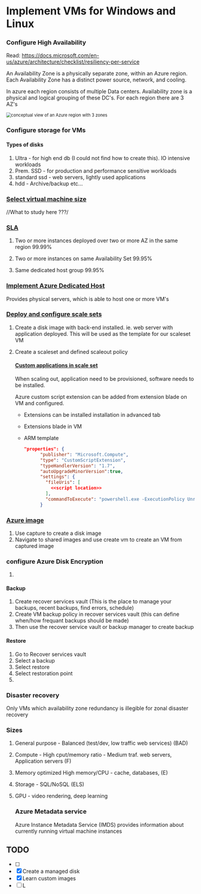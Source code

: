 # Implement VMs for Windows and Linux

### Configure High Availability

Read: https://docs.microsoft.com/en-us/azure/architecture/checklist/resiliency-per-service

An Availability Zone is a physically separate zone, within an Azure region. Each Availability Zone has a distinct power source, network, and cooling. 

In azure each region consists of multiple Data centers. Availability zone is a physical and logical grouping of these DC's. For each region there are 3 AZ's

<img src="https://docs.microsoft.com/en-us/azure/availability-zones/media/az-region/azure-region-availability-zones.png" alt="conceptual view of an Azure region with 3 zones" style="zoom: 80%;" />





### Configure storage for VMs

#### Types of disks

1. Ultra -  for high end db (I could not find how to create this). IO intensive workloads
2. Prem. SSD -  for production and performance sensitive workloads
3. standard ssd - web servers, lightly used applications
4. hdd - Archive/backup etc...

### <u>Select virtual machine size</u>

//What to study here ???/



### <u>SLA</u>

1. Two or more instances deployed over two or more AZ in the same region 99.99%

2. Two or more instances on same Availability Set 99.95%

3. Same dedicated host group 99.95%

   

### <u>Implement Azure Dedicated Host</u>

Provides physical servers, which is able to host one or more VM's





### <u>Deploy and configure scale sets</u>

1. Create  a disk image with back-end installed. ie. web server with application deployed. This will be used as the template for our scaleset VM

2. Create a scaleset and defined scaleout policy

   #### <u>Custom applications in scale set</u>

   When scaling out, application need to be provisioned, software needs to be installed.

   Azure custom script extension can be added from extension blade on VM and configured. 
   
   - Extensions can be installed installation in advanced tab
   
   - Extensions blade in VM
   
   - ARM template 
   
     ```json
     "properties": {
           "publisher": "Microsoft.Compute",
           "type": "CustomScriptExtension",
           "typeHandlerVersion": "1.7",
           "autoUpgradeMinorVersion":true,
           "settings": {
             "fileUris": [
               <<script location>>
             ],
             "commandToExecute": "powershell.exe -ExecutionPolicy Unrestricted -File installWebServer.ps1"
           }
     ```
   
     



### <u>Azure image</u>

1. Use capture to create a disk image
2. Navigate to shared images and use create vm to create an VM from captured image 


### configure Azure Disk Encryption

1. 



#### Backup

1. Create recover services vault (This is the place to manage your backups, recent backups, find errors, schedule)
2. Create VM backup policy in recover services vault (this can define when/how frequant backups should be made)
3. Then use the recover service vault or backup manager to create backup



#### Restore

1. Go to Recover services vault
2. Select a backup
3. Select restore
4. Select restoration point
5. 

### Disaster recovery

Only VMs which availability zone redundancy is illegible for zonal disaster recovery

 



### Sizes

1. General purpose - Balanced (test/dev, low traffic web services) (BAD)

2. Compute - High cput/memory ratio  - Medium traf. web servers, Application servers (F)

3. Memory optimized High memory/CPU - cache, databases, (E)

4. Storage - SQL/NoSQL (ELS)

5. GPU - video rendering, deep learning

    

   

   ### Azure Metadata service

   Azure Instance Metadata Service (IMDS) provides information about currently running virtual machine instances



## TODO

- [ ]  
- [x]    Create a managed disk
- [x]    Learn custom images
- [ ]    L
